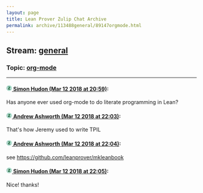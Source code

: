 ```yaml
---
layout: page
title: Lean Prover Zulip Chat Archive 
permalink: archive/113488general/89147orgmode.html
---
```


## Stream: [general](index.html)
### Topic: [org-mode](89147orgmode.html)

---

#### [![Click to go to Zulip](../../assets/img/zulip2.png) Simon Hudon (Mar 12 2018 at 20:59)](https://leanprover.zulipchat.com/#narrow/stream/113488-general/topic/org-mode/near/123623451):
Has anyone ever used org-mode to do literate programming in Lean?

#### [![Click to go to Zulip](../../assets/img/zulip2.png) Andrew Ashworth (Mar 12 2018 at 22:03)](https://leanprover.zulipchat.com/#narrow/stream/113488-general/topic/org-mode/near/123625869):
That's how Jeremy used to write TPIL

#### [![Click to go to Zulip](../../assets/img/zulip2.png) Andrew Ashworth (Mar 12 2018 at 22:04)](https://leanprover.zulipchat.com/#narrow/stream/113488-general/topic/org-mode/near/123625928):
see https://github.com/leanprover/mkleanbook

#### [![Click to go to Zulip](../../assets/img/zulip2.png) Simon Hudon (Mar 12 2018 at 22:05)](https://leanprover.zulipchat.com/#narrow/stream/113488-general/topic/org-mode/near/123625948):
Nice! thanks!

